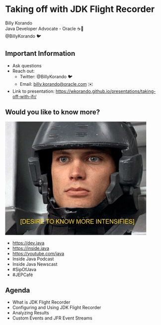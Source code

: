 # Taking off with JDK Flight Recorder

Billy Korando 
<br/>
Java Developer Advocate - Oracle ☕️🥑
<br/>
@BillyKorando 🐦
>>

## Important Information

* Ask questions
* Reach out: 
    * Twitter: @BillyKorando 🐦
    * Email: billy.korando@oracle.com ✉️
* Link to presentation: https://wkorando.github.io/presentations/taking-off-with-jfr/ 
>>

## Would you like to know more?

![](images/know-more.gif)

* https://dev.java
* https://inside.java
* https://youtube.com/java 
* Inside Java Podcast
* Inside Java Newscast
* #SipOfJava
* #JEPCafé
>>

## Agenda
* What is JDK Flight Recorder
* Configuring and Using JDK Flight Recorder
* Analyzing Results
* Custom Events and JFR Event Streams